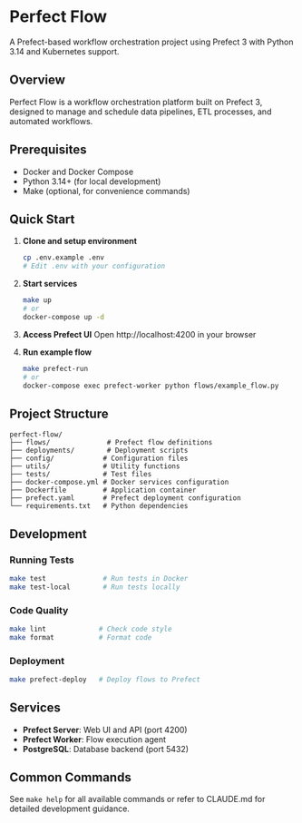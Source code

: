 # Perfect Flow

A Prefect-based workflow orchestration project using Prefect 3 with Python 3.14 and Kubernetes support.

## Overview

Perfect Flow is a workflow orchestration platform built on Prefect 3, designed to manage and schedule data pipelines, ETL processes, and automated workflows.

## Prerequisites

- Docker and Docker Compose
- Python 3.14+ (for local development)
- Make (optional, for convenience commands)

## Quick Start

1. **Clone and setup environment**
   ```bash
   cp .env.example .env
   # Edit .env with your configuration
   ```

2. **Start services**
   ```bash
   make up
   # or
   docker-compose up -d
   ```

3. **Access Prefect UI**
   Open http://localhost:4200 in your browser

4. **Run example flow**
   ```bash
   make prefect-run
   # or
   docker-compose exec prefect-worker python flows/example_flow.py
   ```

## Project Structure

```
perfect-flow/
├── flows/              # Prefect flow definitions
├── deployments/        # Deployment scripts
├── config/            # Configuration files
├── utils/             # Utility functions
├── tests/             # Test files
├── docker-compose.yml # Docker services configuration
├── Dockerfile         # Application container
├── prefect.yaml       # Prefect deployment configuration
└── requirements.txt   # Python dependencies
```

## Development

### Running Tests
```bash
make test              # Run tests in Docker
make test-local        # Run tests locally
```

### Code Quality
```bash
make lint             # Check code style
make format           # Format code
```

### Deployment
```bash
make prefect-deploy   # Deploy flows to Prefect
```

## Services

- **Prefect Server**: Web UI and API (port 4200)
- **Prefect Worker**: Flow execution agent
- **PostgreSQL**: Database backend (port 5432)

## Common Commands

See `make help` for all available commands or refer to CLAUDE.md for detailed development guidance.

